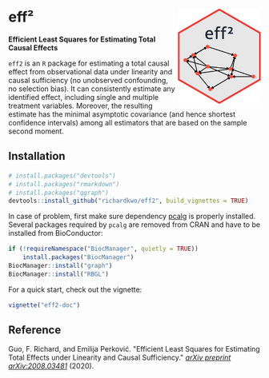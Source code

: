 # eff² <img src="docs/eff2-logo.png" align="right" width="165px"/>
**Efficient Least Squares for Estimating Total Causal Effects**

`eff2` is an `R` package for estimating a total causal effect from observational data under linearity and causal sufficiency (no unobserved confounding, no selection bias). It can consistently estimate any identified effect, including single and multiple treatment variables. Moreover, the resulting estimate has the minimal asymptotic covariance (and hence shortest confidence intervals) among all estimators that are based on the sample second moment.

## Installation
``` r
# install.packages("devtools")
# install.packages("rmarkdown")
# install.packages("qgraph")
devtools::install_github("richardkwo/eff2", build_vignettes = TRUE)
```

In case of problem, first make sure dependency [pcalg](https://cran.r-project.org/web/packages/pcalg/index.html) is properly installed. Several packages required by `pcalg` are removed from CRAN and have to be installed from BioConductor:

```R
if (!requireNamespace("BiocManager", quietly = TRUE))
    install.packages("BiocManager")
BiocManager::install("graph")
BiocManager::install("RBGL")
```

For a quick start, check out the vignette:

```R
vignette("eff2-doc")
```

## Reference

Guo, F. Richard, and Emilija Perković. "Efficient Least Squares for Estimating Total Effects under Linearity and Causal Sufficiency." *[arXiv preprint arXiv:2008.03481](https://arxiv.org/abs/2008.03481)* (2020).